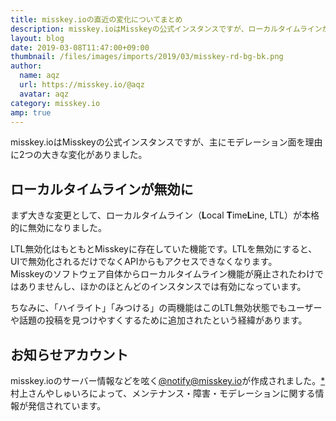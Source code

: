 ```yaml
---
title: misskey.ioの直近の変化についてまとめ
description: misskey.ioはMisskeyの公式インスタンスですが、ローカルタイムラインが無効になるなど変化がありました。
layout: blog
date: 2019-03-08T11:47:00+09:00
thumbnail: /files/images/imports/2019/03/misskey-rd-bg-bk.png
author:
  name: aqz
  url: https://misskey.io/@aqz
  avatar: aqz
category: misskey.io
amp: true
---
```

misskey.ioはMisskeyの公式インスタンスですが、主にモデレーション面を理由に2つの大きな変化がありました。

## ローカルタイムラインが無効に
まず大きな変更として、ローカルタイムライン（**L**ocal **T**ime**L**ine, LTL）が本格的に無効になりました。

LTL無効化はもともとMisskeyに存在していた機能です。LTLを無効にすると、UIで無効化されるだけでなくAPIからもアクセスできなくなります。  
Misskeyのソフトウェア自体からローカルタイムライン機能が廃止されたわけではありませんし、ほかのほとんどのインスタンスでは有効になっています。

ちなみに、「ハイライト」「みつける」の両機能はこのLTL無効状態でもユーザーや話題の投稿を見つけやすくするために追加されたという経緯があります。

## お知らせアカウント
misskey.ioのサーバー情報などを呟く[@notify@misskey.io](https://misskey.io/@notify)が作成されました。[*](https://misskey.xyz/notes/5c40712bff578900271bdce6)  
村上さんやしゅいろによって、メンテナンス・障害・モデレーションに関する情報が発信されています。
